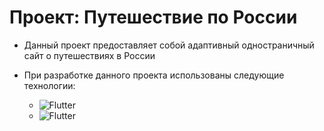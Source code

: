 # Проект: Путешествие по России

* Данный проект предоставляет собой адаптивный одностраничный сайт о путешествиях в России

* При разработке данного проекта использованы следующие технологии:

  * ![Flutter](https://img.shields.io/badge/-HTML-09090)
  * ![Flutter](https://img.shields.io/badge/-CSS-102348)
